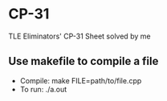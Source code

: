 # CP-31
TLE Eliminators' CP-31 Sheet solved by me

## Use makefile to compile a file
- Compile: make FILE=path/to/file.cpp
- To run: ./a.out

